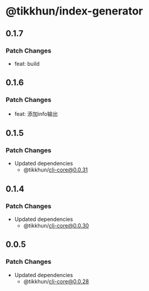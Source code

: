 # @tikkhun/index-generator

## 0.1.7

### Patch Changes

- feat: build

## 0.1.6

### Patch Changes

- feat: 添加info输出

## 0.1.5

### Patch Changes

- Updated dependencies
  - @tikkhun/cli-core@0.0.31

## 0.1.4

### Patch Changes

- Updated dependencies
  - @tikkhun/cli-core@0.0.30

## 0.0.5

### Patch Changes

- Updated dependencies
  - @tikkhun/cli-core@0.0.28
